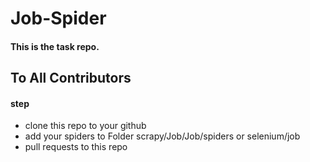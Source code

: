 # Job-Spider
#### This is the task repo.
## To All Contributors
#### step
- clone this repo to your github
- add your spiders to Folder scrapy/Job/Job/spiders or selenium/job
- pull requests to this repo
